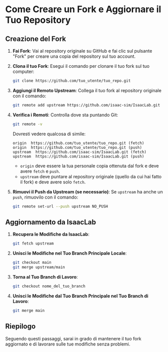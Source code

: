 
# Come Creare un Fork e Aggiornare il Tuo Repository

## Creazione del Fork

1. **Fai Fork**: Vai al repository originale su GitHub e fai clic sul pulsante "Fork" per creare una copia del repository sul tuo account.
  
2. **Clona il tuo Fork**: Esegui il comando per clonare il tuo fork sul tuo computer:
   ```bash
   git clone https://github.com/tuo_utente/tuo_repo.git
   ```

3. **Aggiungi il Remoto Upstream**: Collega il tuo fork al repository originale con il comando:
   ```bash
   git remote add upstream https://github.com/isaac-sim/IsaacLab.git
   ```

4. **Verifica i Remoti**: Controlla dove sta puntando Git:
   ```bash
   git remote -v
   ```

   Dovresti vedere qualcosa di simile:
   ```
   origin  https://github.com/tuo_utente/tuo_repo.git (fetch)
   origin  https://github.com/tuo_utente/tuo_repo.git (push)
   upstream  https://github.com/isaac-sim/IsaacLab.git (fetch)
   upstream  https://github.com/isaac-sim/IsaacLab.git (push)
   ```

   - `origin` deve essere la tua personale copia ottenuta dal fork e deve avere `fetch` e `push`.
   - `upstream` deve puntare al repository originale (quello da cui hai fatto il fork) e deve avere solo `fetch`.

5. **Rimuovi il Push da Upstream (se necessario)**: Se `upstream` ha anche un `push`, rimuovilo con il comando:
   ```bash
   git remote set-url --push upstream NO_PUSH
   ```

## Aggiornamento da IsaacLab

1. **Recupera le Modifiche da IsaacLab**:
   ```bash
   git fetch upstream
   ```

2. **Unisci le Modifiche nel Tuo Branch Principale Locale**:
   ```bash
   git checkout main
   git merge upstream/main
   ```

3. **Torna al Tuo Branch di Lavoro**:
   ```bash
   git checkout nome_del_tuo_branch
   ```

4. **Unisci le Modifiche dal Tuo Branch Principale nel Tuo Branch di Lavoro**:
   ```bash
   git merge main
   ```

## Riepilogo

Seguendo questi passaggi, sarai in grado di mantenere il tuo fork aggiornato e di lavorare sulle tue modifiche senza problemi.